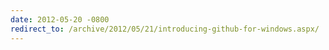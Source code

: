 ```yaml
---
date: 2012-05-20 -0800
redirect_to: /archive/2012/05/21/introducing-github-for-windows.aspx/
---
```

